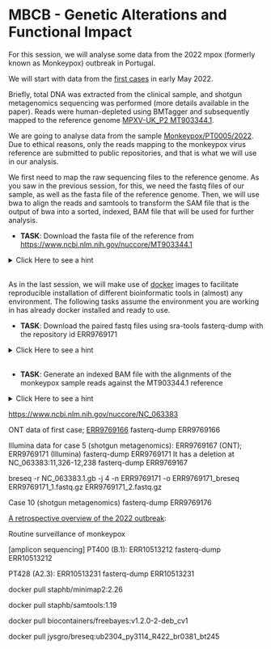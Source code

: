 # MBCB - Genetic Alterations and Functional Impact

For this session, we will analyse some data from the 2022 mpox (formerly known as Monkeypox) outbreak in Portugal.

We will start with data from the [first cases](https://doi.org/10.1038/s41591-022-01907-y) in early May 2022.

Briefly, total DNA was extracted from the clinical sample, and shotgun metagenomics sequencing was performed (more details available in the paper). Reads were human-depleted using BMTagger and subsequently mapped to the reference genome [MPXV-UK_P2 MT903344.1](https://www.ncbi.nlm.nih.gov/nuccore/MT903344.1).

We are going to analyse data from the sample [Monkeypox/PT0005/2022](https://www.ncbi.nlm.nih.gov/nuccore/ON585037.1). Due to ethical reasons, only the reads mapping to the monkeypox virus reference are submitted to public repositories, and that is what we will use in our analysis.

We first need to map the raw sequencing files to the reference genome. As you saw in the previous session, for this, we need the fastq files of our sample, as well as the fasta file of the reference genome. Then, we will use bwa to align the reads and samtools to transform the SAM file that is the output of bwa into a sorted, indexed, BAM file that will be used for further analysis.

-  **TASK**: Download the fasta file of the reference from https://www.ncbi.nlm.nih.gov/nuccore/MT903344.1 
<details><summary>Click Here to see a hint</summary><p>  
  Click on: Send to > File > Format (FASTA) > Create File 
</p></details>
<br/>

As in the last session, we will make use of [docker](https://www.docker.com/) images to facilitate reproducible installation of different bioinformatic tools in (almost) any environment. The following tasks assume the environment you are working in has already docker installed and ready to use.

-  **TASK**: Download the paired fastq files using sra-tools fasterq-dump with the repository id ERR9769171  
<details><summary>Click Here to see a hint</summary><p>  

  If you have not done so before, pull a docker image for sra-tools eg.:
> docker pull ncbi/sra-tools:3.0.1

Next, run fasterq-dump using the sra-tools docker image:
> docker run --rm -v $PWD:/data ncbi/sra-tools:3.0.1 fasterq-dump --outdir /data ERR9769171

</p></details>
<br/>


-  **TASK**: Generate an indexed BAM file with the alignments of the monkeypox sample reads against the MT903344.1 reference
<details><summary>Click Here to see a hint</summary><p>

If you have not done so before, pull a docker image for bwa and samtools eg.:
> docker pull biocontainers/bwa:v0.7.17-3-deb_cv1
> docker pull biocontainers/

We first need to create an index of the reference genome to be able to use bwa to align the reads against the reference. 
> docker run --rm -v $PWD:/data biocontainers/bwa:v0.7.17-3-deb_cv1 bwa index MT903344.1.fasta

Next we use bwa to generate alignments:
> docker run --rm -v $PWD:/data biocontainers/bwa:v0.7.17-3-deb_cv1 bwa index MT903344.1.fasta

Finally, we use samtools to convert the sam to bam, sort it by position, and index it.



</p></details>



  
https://www.ncbi.nlm.nih.gov/nuccore/NC_063383



ONT data of first case; [ERR9769166](ftp://ftp.sra.ebi.ac.uk/vol1/fastq/ERR976/006/ERR9769166/ERR9769166.fastq.gz)
fasterq-dump ERR9769166

Illumina data for case 5 (shotgun metagenomics): ERR9769167 (ONT); ERR9769171 (Illumina) 
fasterq-dump ERR9769171
It has a deletion at NC_063383:11,326-12,238
fasterq-dump ERR9769167

breseq -r NC_063383.1.gb -j 4 -n ERR9769171 -o ERR9769171_breseq ERR9769171_1.fastq.gz ERR9769171_2.fastq.gz


Case 10 (shotgun metagenomics)
fasterq-dump ERR9769176

[A retrospective overview of the 2022 outbreak](https://doi.org/10.1038/s41591-023-02542-x):

Routine surveillance of monkeypox 

[amplicon sequencing]
PT400 (B.1): ERR10513212
fasterq-dump ERR10513212

PT428 (A2.3): ERR10513231
fasterq-dump ERR10513231



docker pull staphb/minimap2:2.26

docker pull staphb/samtools:1.19

docker pull biocontainers/freebayes:v1.2.0-2-deb_cv1

docker pull jysgro/breseq:ub2304_py3114_R422_br0381_bt245



